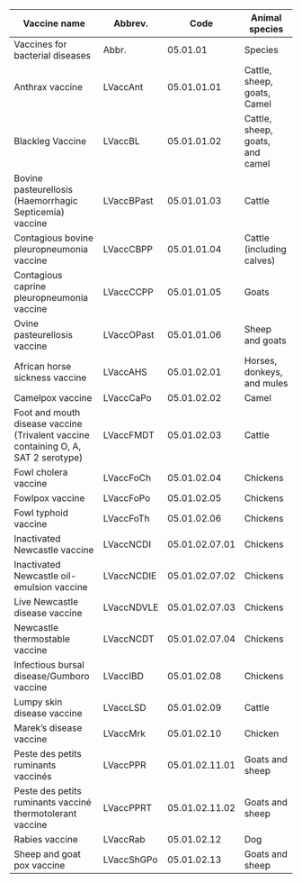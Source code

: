 | Vaccine name                                                                       | Abbrev.    | Code        | Animal  species                 |
|------------------------------------------------------------------------------------|------------|-------------|---------------------------------|
| Vaccines for bacterial diseases                                                    | Abbr.      | 05.01.01    | Species                         |
| Anthrax vaccine                                                                    | LVaccAnt   | 05.01.01.01 | Cattle, sheep, goats, Camel     |
| Blackleg Vaccine                                                                   | LVaccBL    | 05.01.01.02 | Cattle, sheep, goats, and camel |
| Bovine pasteurellosis (Haemorrhagic Septicemia) vaccine                            | LVaccBPast | 05.01.01.03 | Cattle                          |
| Contagious bovine pleuropneumonia vaccine                                          | LVaccCBPP  | 05.01.01.04 | Cattle (including calves)       |
| Contagious caprine pleuropneumonia vaccine                                         | LVaccCCPP  | 05.01.01.05 | Goats                           |
| Ovine pasteurellosis vaccine                                                       | LVaccOPast | 05.01.01.06 | Sheep and goats                 |
| African horse sickness vaccine                                                     | LVaccAHS   | 05.01.02.01 | Horses, donkeys, and mules      |
| Camelpox vaccine                                                                   | LVaccCaPo  | 05.01.02.02 | Camel                           |
| Foot and mouth disease vaccine (Trivalent vaccine containing O, A, SAT 2 serotype) |  LVaccFMDT | 05.01.02.03 |  Cattle                         |
| Fowl cholera vaccine                                                               | LVaccFoCh  | 05.01.02.04 | Chickens                        |
| Fowlpox vaccine                                           | LVaccFoPo  | 05.01.02.05    | Chickens        |
| Fowl typhoid vaccine                                      | LVaccFoTh  | 05.01.02.06    | Chickens        |
| Inactivated Newcastle vaccine                             | LVaccNCDI  | 05.01.02.07.01 | Chickens        |
| Inactivated Newcastle oil-emulsion vaccine                | LVaccNCDIE | 05.01.02.07.02 | Chickens        |
| Live Newcastle disease vaccine                            | LVaccNDVLE | 05.01.02.07.03 | Chickens        |
| Newcastle thermostable vaccine                            | LVaccNCDT  | 05.01.02.07.04 | Chickens        |
| Infectious bursal disease/Gumboro vaccine                 | LVaccIBD   | 05.01.02.08    | Chickens        |
| Lumpy skin disease vaccine                                | LVaccLSD   | 05.01.02.09    | Cattle          |
| Marek’s disease vaccine                                   | LVaccMrk   | 05.01.02.10    | Chicken         |
| Peste des petits ruminants vaccinés                       | LVaccPPR   | 05.01.02.11.01 | Goats and sheep |
| Peste des petits ruminants vacciné thermotolerant vaccine | LVaccPPRT  | 05.01.02.11.02 | Goats and sheep |
| Rabies vaccine                                            | LVaccRab   | 05.01.02.12    | Dog             |
| Sheep and goat pox vaccine                                | LVaccShGPo | 05.01.02.13    | Goats and sheep |